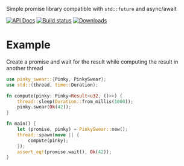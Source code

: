 Simple promise library compatible with `std::future` and async/await

[![API Docs](https://docs.rs/pinky-swear/badge.svg)](https://docs.rs/pinky-swear)
[![Build status](https://github.com/amqp-rs/pinky-swear/workflows/Build%20and%20test/badge.svg)](https://github.com/amqp-rs/pinky-swear/actions)
[![Downloads](https://img.shields.io/crates/d/pinky-swear.svg)](https://crates.io/crates/pinky-swear)

# Example

Create a promise and wait for the result while computing the result in another thread

```rust
use pinky_swear::{Pinky, PinkySwear};
use std::{thread, time::Duration};

fn compute(pinky: Pinky<Result<u32, ()>>) {
    thread::sleep(Duration::from_millis(1000));
    pinky.swear(Ok(42));
}

fn main() {
    let (promise, pinky) = PinkySwear::new();
    thread::spawn(move || {
        compute(pinky);
    });
    assert_eq!(promise.wait(), Ok(42));
}
```

